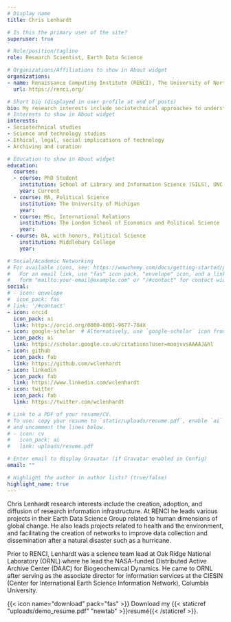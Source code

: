 ```yaml
---
# Display name
title: Chris Lenhardt

# Is this the primary user of the site?
superuser: true

# Role/position/tagline
role: Research Scientist, Earth Data Science

# Organizations/Affiliations to show in About widget
organizations:
- name: Renaissance Computing Institute (RENCI), The University of North Carolina at Chapel Hill
  url: https://renci.org/

# Short bio (displayed in user profile at end of posts)
bio: My research interests include sociotechnical approaches to understanding the development of research information infrastructure.
# Interests to show in About widget
interests:
- Sociotechnical studies
- Science and technology studies
- Ethical, legal, social implications of technology
- Archiving and curation

# Education to show in About widget
education:
  courses:
  - course: PhD Student
    institution: School of Library and Information Science (SILS), UNC Chapel Hill
    year: Current
  - course: MA, Political Science
    institution: The University of Michigan
    year: 
  - course: MSc, International Relations
    institution: The London School of Economics and Political Science
    year: 
 - course: BA, with honors, Political Science
    institution: Middlebury College
    year:

# Social/Academic Networking
# For available icons, see: https://wowchemy.com/docs/getting-started/page-builder/#icons
#   For an email link, use "fas" icon pack, "envelope" icon, and a link in the
#   form "mailto:your-email@example.com" or "/#contact" for contact widget.
social:
# - icon: envelope
#  icon_pack: fas
# link: '/#contact'
- icon: orcid  
  icon_pack: ai
  link: https://orcid.org/0000-0001-9677-784X
- icon: google-scholar  # Alternatively, use `google-scholar` icon from `ai` icon pack
  icon_pack: ai
  link: https://scholar.google.co.uk/citations?user=moojvvsAAAAJ&hl
- icon: github
  icon_pack: fab
  link: https://github.com/wclenhardt
- icon: linkedin
  icon_pack: fab
  link: https://www.linkedin.com/wclenhardt
- icon: twitter
  icon_pack: fab
  link: https://twitter.com/wclenhardt  

# Link to a PDF of your resume/CV.
# To use: copy your resume to `static/uploads/resume.pdf`, enable `ai` icons in `params.toml`, 
# and uncomment the lines below.
# - icon: cv
#   icon_pack: ai
#   link: uploads/resume.pdf

# Enter email to display Gravatar (if Gravatar enabled in Config)
email: ""

# Highlight the author in author lists? (true/false)
highlight_name: true
---
```


Chris Lenhardt research interests include the creation, adoption, and diffusion of research information infrastructure. At RENCI he leads various projects in their Earth Data Science Group related to human dimensions of global change. He also leads projects related to health and the environment, and facilitating the creation of networks to improve data collection and dissemination after a natural disaster such as a hurricane. 

Prior to RENCI, Lenhardt was a science team lead at Oak Ridge National Laboratory (ORNL) where he lead the NASA-funded Distributed Active Archive Center (DAAC) for Biogeochemical Dynamics. He came to ORNL after serving as the associate director for information services at the CIESIN (Center for International Earth Science Information Network), Columbia University.

{{< icon name="download" pack="fas" >}} Download my {{< staticref "uploads/demo_resume.pdf" "newtab" >}}resumé{{< /staticref >}}.
